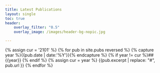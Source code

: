```yaml
---
title: Latest Publications
layout: single
toc: true
header:
    overlay_filter: "0.5"
    overlay_image: /images/header-bg-nopic.jpg

---
```


{% assign cur = '2101' %}
{% for pub in site.pubs reversed %}
{% capture year %}{{pub.date | date:'%Y'}}{% endcapture %}
{% if year != cur %}## {{year}} {% endif %}
{% assign cur = year %}
{{pub.excerpt | replace: "#", pub.url }}
{% endfor %}
